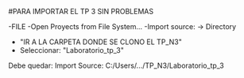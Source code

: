 #PARA IMPORTAR EL TP 3 SIN PROBLEMAS 

-FILE
-Open Proyects from File System...
-Import source:  -> Directory
- "IR A LA CARPETA DONDE SE CLONO EL TP_N3"
- Seleccionar: "Laboratorio_tp_3"

Debe quedar:
Import Source: C:/Users/.../TP_N3/Laboratorio_tp_3

